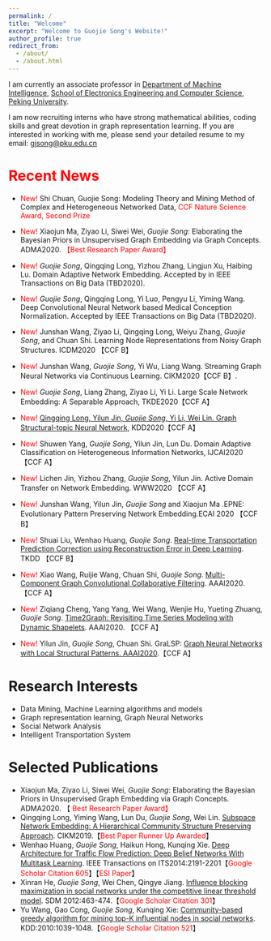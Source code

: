 ```yaml
---
permalink: /
title: "Welcome"
excerpt: "Welcome to Guojie Song's Website!"
author_profile: true
redirect_from: 
  - /about/
  - /about.html
---
```


I am currently an associate professor in [Department of Machine Intelligence](https://www.cis.pku.edu.cn), [School of Electronics Engineering and Computer Science](https://eecs.pku.edu.cn), [Peking University](https://www.pku.edu.cn). 

I am now recruiting interns who have strong mathematical abilities, coding skills  and great devotion in  graph representation learning. If you are interested in working with me, please send your detailed resume to my email: [gjsong@pku.edu.cn](mailto:gjsong@pku.edu.cn)


<span style='color:red'>Recent News</span>
======

- <span style="color:red">New!</span> Shi Chuan, Guojie Song: Modeling Theory and Mining Method of Complex and Heterogeneous Networked Data, <span style="color:red"> CCF Nature Science Award, Second Prize 

- <span style="color:red">New!</span> Xiaojun Ma, Ziyao Li, Siwei Wei, *Guojie Song*: Elaborating the Bayesian Priors in Unsupervised Graph Embedding via Graph Concepts. ADMA2020. <span style="color:red"> 【Best Research Paper Award】

- <span style="color:red">New!</span> *Guojie Song*, Qingqing Long, Yizhou Zhang, Lingjun Xu, Haibing Lu. Domain Adaptive Network Embedding. Accepted by in IEEE Transactions on Big Data (TBD2020).

- <span style="color:red">New!</span> *Guojie Song*, Qingqing Long, Yi Luo, Pengyu Li, Yiming Wang. Deep Convolutional Neural Network based Medical Conception Normalization. Accepted by IEEE Transactions on Big Data (TBD2020).

- <span style="color:red">New!</span> Junshan Wang, Ziyao Li, Qingqing Long, Weiyu Zhang, *Guojie Song*, and Chuan Shi. Learning Node Representations from Noisy Graph Structures.  ICDM2020 【CCF B】

- <span style="color:red">New!</span> Junshan Wang, *Guojie Song*, Yi Wu, Liang Wang. Streaming Graph Neural Networks via Continuous Learning. CIKM2020【CCF B】.

- <span style="color:red">New!</span> *Guojie Song*, Liang Zhang, Ziyao Li, Yi Li. Large Scale Network Embedding: A Separable Approach, TKDE2020【CCF A】

- <span style="color:red">New!</span> [Qingqing Long, Yilun Jin, *Guojie Song*, Yi Li, Wei Lin. Graph Structural-topic Neural Network](https://www.gjsong-pku.cn/files/KDD_GraphSTONE.pdf), KDD2020【CCF A】

- <span style="color:red">New!</span> Shuwen Yang, *Guojie Song*, Yilun Jin, Lun Du. Domain Adaptive Classification on Heterogeneous Information Networks, IJCAI2020【CCF A】

- <span style="color:red">New!</span> Lichen Jin, Yizhou Zhang, *Guojie Song*, Yilun Jin. Active Domain Transfer on Network Embedding. WWW2020 【CCF A】

- <span style="color:red">New!</span> Junshan Wang, Yilun Jin, *Guojie Song* and Xiaojun Ma .EPNE: Evolutionary Pattern Preserving Network Embedding.ECAI 2020 【CCF B】

- <span style="color:red">New!</span> Shuai Liu, Wenhao Huang, *Guojie Song*. [Real-time Transportation Prediction Correction using Reconstruction Error in Deep Learning](https://dl.acm.org/doi/abs/10.1145/3369871). TKDD 【CCF B】

- <span style="color:red">New!</span> Xiao Wang, Ruijie Wang, Chuan Shi, *Guojie Song*. [Multi-Component Graph Convolutional Collaborative Filtering](https://arxiv.org/abs/1911.10699). AAAI2020. 【CCF A】

- <span style="color:red">New!</span> Ziqiang Cheng, Yang Yang, Wei Wang, Wenjie Hu, Yueting Zhuang, *Guojie Song*. [Time2Graph: Revisiting Time Series Modeling with Dynamic Shapelets](https://arxiv.org/abs/1911.04143). AAAI2020. 【CCF A】

- <span style="color:red">New!</span> Yilun Jin, *Guojie Song*, Chuan Shi. GraLSP: [Graph Neural Networks with Local Structural Patterns. AAAI2020](https://arxiv.org/abs/1911.07675).【CCF A】

Research Interests
======
- Data Mining,  Machine Learning algorithms and models
- Graph representation learning, Graph Neural Networks
- Social Network Analysis
- Intelligent Transportation System

Selected Publications
======
- Xiaojun Ma, Ziyao Li, Siwei Wei, *Guojie Song*: Elaborating the Bayesian Priors in Unsupervised Graph Embedding via Graph Concepts. ADMA2020. 【<span style="color:red"> Best Research Paper Award】
- Qingqing Long, Yiming Wang, Lun Du, *Guojie Song*, Wei Lin. [Subspace Network Embedding: A Hierarchical Community Structure Preserving Approach](https://dl.acm.org/citation.cfm?doid=3357384.3357947). CIKM2019.【<span style="color:red">Best Paper Runner Up Awarded</span>】
- Wenhao Huang, *Guojie Song*, Haikun Hong, Kunqing Xie. [Deep Architecture for Traffic Flow Prediction: Deep Belief Networks With Multitask Learning](https://ieeexplore.ieee.org/document/6786503/). IEEE Transactions on ITS2014:2191-2201【<span style="color:red">Google Scholar Citation 605</span>】【<span style="color:red">ESI Paper</span>】
-  Xinran He, *Guojie Song*, Wei Chen, Qingye Jiang. [Influence blocking maximization in social networks under the competitive linear threshold model](https://arxiv.org/abs/1110.4723). SDM 2012:463-474.【<span style="color:red">Google Scholar Citation 301</span>】
- Yu Wang, Gao Cong, *Guojie Song*, Kunqing Xie: [Community-based greedy algorithm for mining top-K influential nodes in social networks](https://dl.acm.org/citation.cfm?doid=1835804.1835935). KDD:2010:1039-1048.【<span style="color:red">Google Scholar Citation 521</span>】
